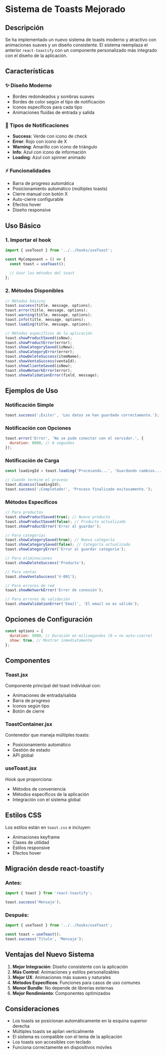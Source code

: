 # Sistema de Toasts Mejorado

## Descripción

Se ha implementado un nuevo sistema de toasts moderno y atractivo con animaciones suaves y un diseño consistente. El sistema reemplaza el anterior `react-toastify` con un componente personalizado más integrado con el diseño de la aplicación.

## Características

### ✨ Diseño Moderno
- Bordes redondeados y sombras suaves
- Bordes de color según el tipo de notificación
- Iconos específicos para cada tipo
- Animaciones fluidas de entrada y salida

### 🎨 Tipos de Notificaciones
- **Success**: Verde con icono de check
- **Error**: Rojo con icono de X
- **Warning**: Amarillo con icono de triángulo
- **Info**: Azul con icono de información
- **Loading**: Azul con spinner animado

### ⚡ Funcionalidades
- Barra de progreso automática
- Posicionamiento automático (múltiples toasts)
- Cierre manual con botón X
- Auto-cierre configurable
- Efectos hover
- Diseño responsive

## Uso Básico

### 1. Importar el hook

```jsx
import { useToast } from '../../hooks/useToast';

const MyComponent = () => {
  const toast = useToast();
  
  // Usar los métodos del toast
};
```

### 2. Métodos Disponibles

```jsx
// Métodos básicos
toast.success(title, message, options);
toast.error(title, message, options);
toast.warning(title, message, options);
toast.info(title, message, options);
toast.loading(title, message, options);

// Métodos específicos de la aplicación
toast.showProductSaved(isNew);
toast.showProductError(error);
toast.showCategorySaved(isNew);
toast.showCategoryError(error);
toast.showDeleteSuccess(itemName);
toast.showVentaSuccess(ventaId);
toast.showClienteSaved(isNew);
toast.showNetworkError(error);
toast.showValidationError(field, message);
```

## Ejemplos de Uso

### Notificación Simple

```jsx
toast.success('¡Éxito!', 'Los datos se han guardado correctamente.');
```

### Notificación con Opciones

```jsx
toast.error('Error', 'No se pudo conectar con el servidor.', {
  duration: 8000, // 8 segundos
});
```

### Notificación de Carga

```jsx
const loadingId = toast.loading('Procesando...', 'Guardando cambios...');

// Cuando termine el proceso
toast.dismiss(loadingId);
toast.success('¡Completado!', 'Proceso finalizado exitosamente.');
```

### Métodos Específicos

```jsx
// Para productos
toast.showProductSaved(true); // Nuevo producto
toast.showProductSaved(false); // Producto actualizado
toast.showProductError('Error al guardar');

// Para categorías
toast.showCategorySaved(true); // Nueva categoría
toast.showCategorySaved(false); // Categoría actualizada
toast.showCategoryError('Error al guardar categoría');

// Para eliminaciones
toast.showDeleteSuccess('Producto');

// Para ventas
toast.showVentaSuccess('V-001');

// Para errores de red
toast.showNetworkError('Error de conexión');

// Para errores de validación
toast.showValidationError('Email', 'El email no es válido');
```

## Opciones de Configuración

```jsx
const options = {
  duration: 5000, // Duración en milisegundos (0 = no auto-cierre)
  show: true, // Mostrar inmediatamente
};
```

## Componentes

### Toast.jsx
Componente principal del toast individual con:
- Animaciones de entrada/salida
- Barra de progreso
- Iconos según tipo
- Botón de cierre

### ToastContainer.jsx
Contenedor que maneja múltiples toasts:
- Posicionamiento automático
- Gestión de estado
- API global

### useToast.jsx
Hook que proporciona:
- Métodos de conveniencia
- Métodos específicos de la aplicación
- Integración con el sistema global

## Estilos CSS

Los estilos están en `toast.css` e incluyen:
- Animaciones keyframe
- Clases de utilidad
- Estilos responsive
- Efectos hover

## Migración desde react-toastify

### Antes:
```jsx
import { toast } from 'react-toastify';

toast.success('Mensaje');
```

### Después:
```jsx
import { useToast } from '../../hooks/useToast';

const toast = useToast();
toast.success('Título', 'Mensaje');
```

## Ventajas del Nuevo Sistema

1. **Mejor Integración**: Diseño consistente con la aplicación
2. **Más Control**: Animaciones y estilos personalizables
3. **Mejor UX**: Animaciones más suaves y naturales
4. **Métodos Específicos**: Funciones para casos de uso comunes
5. **Menor Bundle**: No depende de librerías externas
6. **Mejor Rendimiento**: Componentes optimizados

## Consideraciones

- Los toasts se posicionan automáticamente en la esquina superior derecha
- Múltiples toasts se apilan verticalmente
- El sistema es compatible con el tema de la aplicación
- Los toasts son accesibles con teclado
- Funciona correctamente en dispositivos móviles 